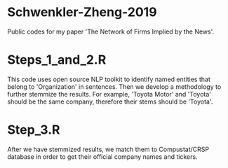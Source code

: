# Schwenkler-Zheng-2019
Public codes for my paper 'The Network of Firms Implied by the News'.

# Steps_1_and_2.R
This code uses open source NLP toolkit to identify named entities that belong to 'Organization' in sentences. Then we develop a methodology to further stemmize the results. For example, 'Toyota Motor' and 'Toyota' should be the same company, therefore their stems should be 'Toyota'.

# Step_3.R
After we have stemmized results, we match them to Compustat/CRSP database in order to get their official company names and tickers.

